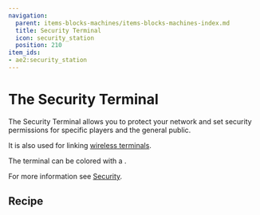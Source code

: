 ```yaml
---
navigation:
  parent: items-blocks-machines/items-blocks-machines-index.md
  title: Security Terminal
  icon: security_station
  position: 210
item_ids:
- ae2:security_station
---
```


# The Security Terminal

<BlockImage id="security_station" p:powered="true" scale="8" />

The Security Terminal allows you to protect your network and set security permissions for specific players and the general public.

It is also used for linking [wireless terminals](wireless_terminals.md).

The terminal can be colored with a <ItemLink id="color_applicator" />.

For more information see [Security](../ae2-mechanics/security.md).

## Recipe

<RecipeFor id="security_station" />